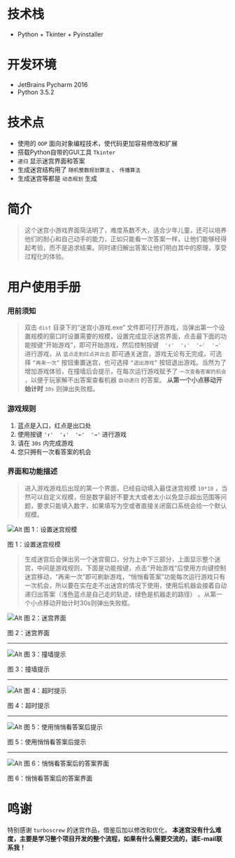 # 技术栈
* Python + Tkinter + Pyinstaller

# 开发环境
* JetBrains Pycharm 2016
* Python 3.5.2

# 技术点
* 使用的 `OOP` 面向对象编程技术，使代码更加容易修改和扩展
* 搭载Python自带的GUI工具 `Tkinter`
* `递归` 显示迷宫界面和答案
* 生成迷宫结构用了 `随机整数规划算法` 、 `传播算法`
* 生成迷宫等都是 `动态规划` 生成

# 简介
> 这个迷宫小游戏界面简洁明了，难度系数不大，适合少年儿童，还可以培养他们的耐心和自己动手的能力，正如只能看一次答案一样，让他们能够经得起考验，而不是追求结果。同时递归解出答案让他们明白其中的原理，享受过程化的体验。

# 用户使用手册
### 用前须知
> 双击 `dist` 目录下的“迷宫小游戏.exe” 文件即可打开游戏，当弹出第一个设置规模的窗口时设置需要的规模，设置完成显示迷宫界面，点击最下面的功能按键“开始游戏”，即可开始游戏，然后控制按键　`'↑'  '↓'  '←'  '→'` 进行游戏，从 `蓝点走到红点并出去` 即可通关迷宫，游戏无论有无完成，可选择 `“再来一次”` 按钮重置迷宫，也可选择 `“退出游戏”` 按钮退出游戏。当然为了增加游戏体验，在撞墙后会提示，在每次运行游戏赋予了 `一次查看答案的机会` ，以便于玩家解不出答案查看机器 `自动递归` 的答案。 __从第一个小点移动开始计时__  `30s` 则弹出失败框。
### 游戏规则
1.   蓝点是入口，红点是出口处
2.   使用按键 `'↑'  '↓'  '←'  '→'` 进行游戏
3.   请在 `30s` 内完成游戏
4.   您只拥有一次看答案的机会

### 界面和功能描述

> 进入游戏游戏后出现的第一个界面，已经自动填入最佳迷宫规模 `10*10` ，当然可以自定义规模，但是数字最好不要太大或者太小以免显示超出范围等问题，要求只能填入数字，如果填写为空或者直接关闭窗口系统会给一个默认规模。

![Alt 图 1：设置迷宫规模](/build/images/设置迷宫规模.png)

图 1：设置迷宫规模


> 生成迷宫后会弹出另一个迷宫窗口，分为上中下三部分，上面显示整个迷宫，中间是游戏规则，下面是功能按键，点击“开始游戏“后使用方向键控制迷宫移动，“再来一次”即可刷新游戏，“悄悄看答案”功能每次运行游戏只有一次机会，所以要在实在走不出迷宫的情况下使用，使用后机器会接着自动递归出答案（浅色蓝点是自己走的轨迹，绿色是机器走的路径） 。从第一个小点移动开始计时30s则弹出失败框。

![Alt 图 2：迷宫界面](/build/images/迷宫界面.png)

图 2：迷宫界面
- - -

![Alt 图 3：撞墙提示](/build/images/撞墙提示.png)

图 3：撞墙提示
- - -

![Alt 图 4：超时提示](/build/images/超时提示.png)

图 4：超时提示
- - -

![Alt 图 5：使用悄悄看答案后提示](/build/images/悄悄看答案后提示.png)

图 5：使用悄悄看答案后提示
- - -

![Alt 图 6：悄悄看答案后的答案界面](/build/images/答案界面.png)

图 6：悄悄看答案后的答案界面

# 鸣谢
特别感谢 `turboscrew` 的迷宫作品，借鉴后加以修改和优化， __本迷宫没有什么难度，主要是学习整个项目开发的整个流程，如果有什么需要交流的，请E-mail联系我！__ 